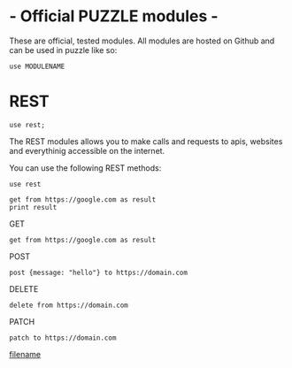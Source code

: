 # - Official PUZZLE modules -

These are official, tested modules. All modules are hosted on Github and can be used in puzzle like so:

`use MODULENAME`

# REST


```puzzle
use rest;
```

The REST modules allows you to make calls and requests to apis, websites and everythinig accessible on the internet.

You can use the following REST methods:

```puzzle
use rest

get from https://google.com as result
print result
```

GET
```puzzle
get from https://google.com as result
```

POST
```puzzle
post {message: "hello"} to https://domain.com
```

DELETE
```puzzle
delete from https://domain.com
```

PATCH
```puzzle
patch to https://domain.com
```


<!-- REST -->

<!-- UI -->
[filename](https://raw.githubusercontent.com/puzzlelang/puzzle-catalog/master/modules/ui/Readme.md ':include')
